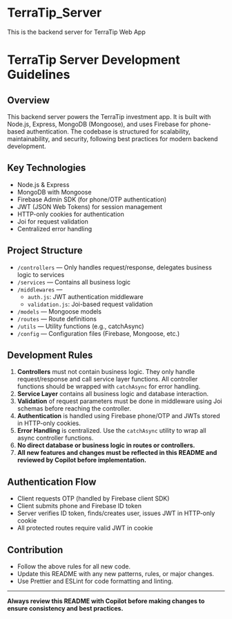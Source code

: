 # TerraTip_Server

This is the backend server for TerraTip Web App

# TerraTip Server Development Guidelines

## Overview
This backend server powers the TerraTip investment app. It is built with Node.js, Express, MongoDB (Mongoose), and uses Firebase for phone-based authentication. The codebase is structured for scalability, maintainability, and security, following best practices for modern backend development.

## Key Technologies
- Node.js & Express
- MongoDB with Mongoose
- Firebase Admin SDK (for phone/OTP authentication)
- JWT (JSON Web Tokens) for session management
- HTTP-only cookies for authentication
- Joi for request validation
- Centralized error handling

## Project Structure
- `/controllers` — Only handles request/response, delegates business logic to services
- `/services` — Contains all business logic
- `/middlewares` —
  - `auth.js`: JWT authentication middleware
  - `validation.js`: Joi-based request validation
- `/models` — Mongoose models
- `/routes` — Route definitions
- `/utils` — Utility functions (e.g., catchAsync)
- `/config` — Configuration files (Firebase, Mongoose, etc.)

## Development Rules
1. **Controllers** must not contain business logic. They only handle request/response and call service layer functions. All controller functions should be wrapped with `catchAsync` for error handling.
2. **Service Layer** contains all business logic and database interaction.
3. **Validation** of request parameters must be done in middleware using Joi schemas before reaching the controller.
4. **Authentication** is handled using Firebase phone/OTP and JWTs stored in HTTP-only cookies.
5. **Error Handling** is centralized. Use the `catchAsync` utility to wrap all async controller functions.
6. **No direct database or business logic in routes or controllers.**
7. **All new features and changes must be reflected in this README and reviewed by Copilot before implementation.**

## Authentication Flow
- Client requests OTP (handled by Firebase client SDK)
- Client submits phone and Firebase ID token
- Server verifies ID token, finds/creates user, issues JWT in HTTP-only cookie
- All protected routes require valid JWT in cookie

## Contribution
- Follow the above rules for all new code.
- Update this README with any new patterns, rules, or major changes.
- Use Prettier and ESLint for code formatting and linting.

---
**Always review this README with Copilot before making changes to ensure consistency and best practices.**
